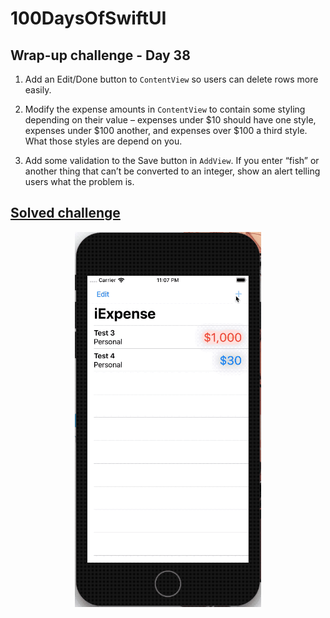 
# 100DaysOfSwiftUI

## Wrap-up challenge - Day 38

1. Add an Edit/Done button to `ContentView` so users can delete rows more easily.

2. Modify the expense amounts in `ContentView` to contain some styling depending on their value – expenses under $10 should have one style, expenses under $100 another, and expenses over $100 a third style. What those styles are depend on you.

3. Add some validation to the Save button in `AddView`. If you enter “fish” or another thing that can’t be converted to an integer, show an alert telling users what the problem is.

## [Solved challenge](iExpense)

<p align="center"><img src="iExpense/img/run-example.gif" height="600px"></p>